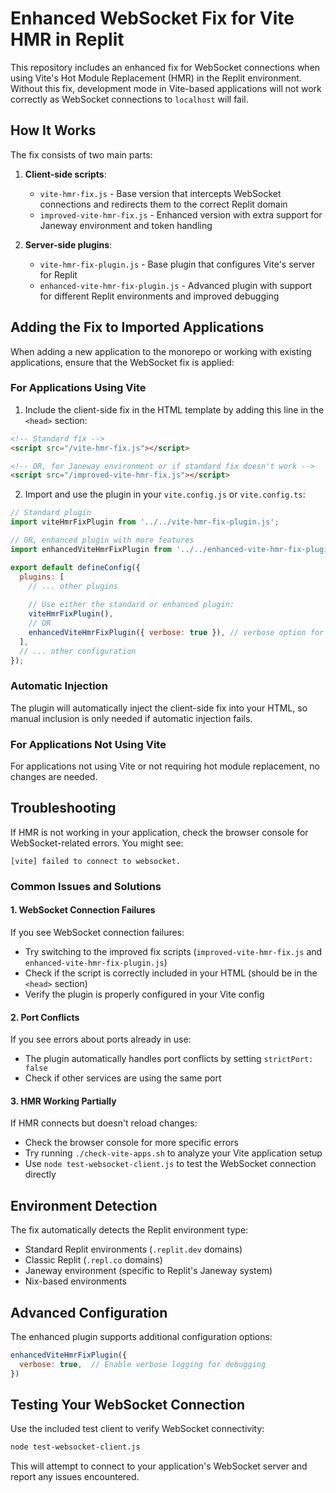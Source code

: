 # Enhanced WebSocket Fix for Vite HMR in Replit

This repository includes an enhanced fix for WebSocket connections when using Vite's Hot Module Replacement (HMR) in the Replit environment. Without this fix, development mode in Vite-based applications will not work correctly as WebSocket connections to `localhost` will fail.

## How It Works

The fix consists of two main parts:

1. **Client-side scripts**:
   - `vite-hmr-fix.js` - Base version that intercepts WebSocket connections and redirects them to the correct Replit domain
   - `improved-vite-hmr-fix.js` - Enhanced version with extra support for Janeway environment and token handling

2. **Server-side plugins**:
   - `vite-hmr-fix-plugin.js` - Base plugin that configures Vite's server for Replit
   - `enhanced-vite-hmr-fix-plugin.js` - Advanced plugin with support for different Replit environments and improved debugging

## Adding the Fix to Imported Applications

When adding a new application to the monorepo or working with existing applications, ensure that the WebSocket fix is applied:

### For Applications Using Vite

1. Include the client-side fix in the HTML template by adding this line in the `<head>` section:

```html
<!-- Standard fix -->
<script src="/vite-hmr-fix.js"></script>

<!-- OR, for Janeway environment or if standard fix doesn't work -->
<script src="/improved-vite-hmr-fix.js"></script>
```

2. Import and use the plugin in your `vite.config.js` or `vite.config.ts`:

```js
// Standard plugin
import viteHmrFixPlugin from '../../vite-hmr-fix-plugin.js';

// OR, enhanced plugin with more features
import enhancedViteHmrFixPlugin from '../../enhanced-vite-hmr-fix-plugin.js';

export default defineConfig({
  plugins: [
    // ... other plugins
    
    // Use either the standard or enhanced plugin:
    viteHmrFixPlugin(),
    // OR
    enhancedViteHmrFixPlugin({ verbose: true }), // verbose option for debugging
  ],
  // ... other configuration
});
```

### Automatic Injection

The plugin will automatically inject the client-side fix into your HTML, so manual inclusion is only needed if automatic injection fails.

### For Applications Not Using Vite

For applications not using Vite or not requiring hot module replacement, no changes are needed.

## Troubleshooting

If HMR is not working in your application, check the browser console for WebSocket-related errors. You might see:

```
[vite] failed to connect to websocket.
```

### Common Issues and Solutions

#### 1. WebSocket Connection Failures

If you see WebSocket connection failures:

- Try switching to the improved fix scripts (`improved-vite-hmr-fix.js` and `enhanced-vite-hmr-fix-plugin.js`)
- Check if the script is correctly included in your HTML (should be in the `<head>` section)
- Verify the plugin is properly configured in your Vite config

#### 2. Port Conflicts

If you see errors about ports already in use:

- The plugin automatically handles port conflicts by setting `strictPort: false`
- Check if other services are using the same port

#### 3. HMR Working Partially

If HMR connects but doesn't reload changes:

- Check the browser console for more specific errors
- Try running `./check-vite-apps.sh` to analyze your Vite application setup
- Use `node test-websocket-client.js` to test the WebSocket connection directly

## Environment Detection

The fix automatically detects the Replit environment type:

- Standard Replit environments (`.replit.dev` domains)
- Classic Replit (`.repl.co` domains)
- Janeway environment (specific to Replit's Janeway system)
- Nix-based environments

## Advanced Configuration

The enhanced plugin supports additional configuration options:

```js
enhancedViteHmrFixPlugin({
  verbose: true,  // Enable verbose logging for debugging
})
```

## Testing Your WebSocket Connection

Use the included test client to verify WebSocket connectivity:

```bash
node test-websocket-client.js
```

This will attempt to connect to your application's WebSocket server and report any issues encountered.